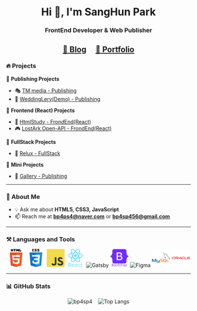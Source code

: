 <h1 align="center">Hi 👋, I'm SangHun Park</h1>
<h3 align="center">FrontEnd Developer & Web Publisher</h3>

<div align="center">
  <h2>
    <a href="https://frontdevpark.tistory.com/"><strong>🚀 Blog</strong></a>
    &nbsp;&nbsp;&nbsp;
    <a href="https://portfolio-shpark.vercel.app/"><strong>🎨 Portfolio</strong></a>
  </h2>
</div>



### 🔥 Projects  

📌 **Publishing Projects**  
- 🎭 [TM media - Publishing](https://github.com/bp4sp4/TM-Media)  
- 💍 [WeddingLery(Demo) - Publishing](https://github.com/bp4sp4/WeddingVideoPage)  

📌 **Frontend (React) Projects**  
- 🚀 [HtmlStudy - FrondEnd(React)](https://github.com/bp4sp4/HtmlStudy)  
- 🎮 [LostArk Open-API - FrondEnd(React)](https://github.com/bp4sp4/Diary)  

📌 **FullStack Projects**  
- 💼 [Relux - FullStack](https://github.com/bp4sp4/ReLux)

📌 **Mini Projects**  
- 🎨 [Gallery - Publishing](https://github.com/bp4sp4/CSSGrid)  

---

### 💬 About Me  
- 💡 Ask me about **HTML5, CSS3, JavaScript**  
- 📫 Reach me at **bp4ps4@naver.com** or **bp4sp456@gmail.com**  

---

### ⚒️ Languages and Tools  

<div align="center">
  <img src="https://raw.githubusercontent.com/devicons/devicon/master/icons/html5/html5-original-wordmark.svg" alt="HTML5" width="50" height="50"/>
  <img src="https://raw.githubusercontent.com/devicons/devicon/master/icons/css3/css3-original-wordmark.svg" alt="CSS3" width="50" height="50"/>
  <img src="https://raw.githubusercontent.com/devicons/devicon/master/icons/javascript/javascript-original.svg" alt="JavaScript" width="50" height="50"/>
  <img src="https://raw.githubusercontent.com/devicons/devicon/master/icons/react/react-original-wordmark.svg" alt="React" width="50" height="50"/>
  <img src="https://www.vectorlogo.zone/logos/gatsbyjs/gatsbyjs-icon.svg" alt="Gatsby" width="50" height="50"/>
  <img src="https://raw.githubusercontent.com/devicons/devicon/master/icons/bootstrap/bootstrap-plain-wordmark.svg" alt="Bootstrap" width="50" height="50"/>
  <img src="https://www.vectorlogo.zone/logos/figma/figma-icon.svg" alt="Figma" width="50" height="50"/>
  <img src="https://raw.githubusercontent.com/devicons/devicon/master/icons/mysql/mysql-original-wordmark.svg" alt="MySQL" width="50" height="50"/>
  <img src="https://raw.githubusercontent.com/devicons/devicon/master/icons/oracle/oracle-original.svg" alt="Oracle" width="50" height="50"/>
</div>

---

### 📊 GitHub Stats  
<p align="center">
  <img src="https://github-readme-stats.vercel.app/api?username=bp4sp4&show_icons=true&theme=tokyonight" alt="bp4sp4" />&nbsp;&nbsp;&nbsp;
  <img src="https://github-readme-stats.vercel.app/api/top-langs?username=bp4sp4&show_icons=true&layout=compact&theme=tokyonight" alt="Top Langs" />
</p>
